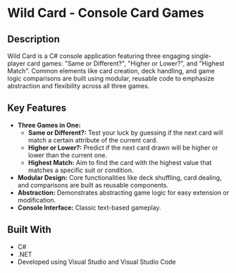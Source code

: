 # Wild Card - Console Card Games

## Description
Wild Card is a C# console application featuring three engaging single-player card games: "Same or Different?", "Higher or Lower?", and "Highest Match". Common elements like card creation, deck handling, and game logic comparisons are built using modular, reusable code to emphasize abstraction and flexibility across all three games.

## Key Features
* **Three Games in One:**
    * **Same or Different?:** Test your luck by guessing if the next card will match a certain attribute of the current card.
    * **Higher or Lower?:** Predict if the next card drawn will be higher or lower than the current one.
    * **Highest Match:** Aim to find the card with the highest value that matches a specific suit or condition.
* **Modular Design:** Core functionalities like deck shuffling, card dealing, and comparisons are built as reusable components.
* **Abstraction:** Demonstrates abstracting game logic for easy extension or modification.
* **Console Interface:** Classic text-based gameplay.

## Built With
* C#
* .NET
* Developed using Visual Studio and Visual Studio Code

